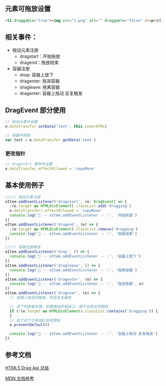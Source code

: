 ## 元素可拖放设置

```html
<li draggable="true"><img src="1.png" alt="" draggable="false" /><p>小5</p></li>
```

## 相关事件：

- 拖动元素注册
  - dragstart：开始拖放
  - dragend：拖放结束
- 容器注册
  - drop: 容器上放下
  - dragenter: 拖进容器
  - dragleave: 拖离容器
  - dragenter: 容器上拖动 反复触发

## DragEvent 部分使用

```js
// 拖动元素中设置
e.dataTransfer.setData('text', this.innerHTML)

// 容器中获取
var text = e.dataTransfer.getData('text')
```

### 更改指针

```js
// dragstart 事件中设置
e.dataTransfer.effectAllowed = 'copyMove'
```

## 基本使用例子

```ts
///// 拖动元素注册
eItem.addEventListener('dragstart', (e: DragEvent) => {
  ;(e.target as HTMLDivElement).classList.add('dragging')
  e.dataTransfer!.effectAllowed = 'copyMove'
  console.log('🚀 -- eItem.addEventListener -- :', '开始拖放')
})
eItem.addEventListener('dragend', (e) => {
  ;(e.target as HTMLDivElement).classList.remove('dragging')
  console.log('🚀 -- eItem.addEventListener -- :', '拖放结束')
})

///// 容器注册触发
eItem.addEventListener('drop', () => {
  console.log('🚀 -- eItem.addEventListener -- :', '容器上放下')
})
eItem.addEventListener('dragleave', () => {
  console.log('🚀 -- eItem.addEventListener -- :', '拖离容器')
})
eItem.addEventListener('dragenter', (e) => {
  console.log('🚀 -- eItem.addEventListener -- :', '拖进容器', e)
})
eItem.addEventListener('dragover', (e) => {
  // 容器上拖动时触发，并且反复触发

  // 这个判断是处理，如果拖动的是自己，就不出现加号图标
  if (!(e.target as HTMLDivElement).classList.contains('dragging')) {
  }
  // 加了这个才有指针加号图标
  e.preventDefault()

  console.log('🚀 -- eItem.addEventListener -- :', '容器上拖动 反复触发')
})
```

## 参考文档

[HTML5 Drag Api 总结](https://zhuanlan.zhihu.com/p/394013628)

[MDN 文档参考](https://developer.mozilla.org/en-US/docs/Web/Events/drag)
